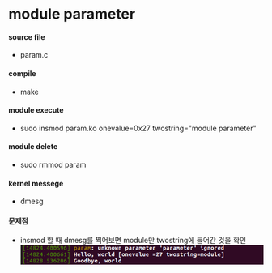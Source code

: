 # module parameter

#### source file
- param.c

#### compile
- make

#### module execute
- sudo insmod param.ko onevalue=0x27 twostring="module parameter"

#### module delete
- sudo rmmod param

#### kernel messege
- dmesg

#### __문제점__
- insmod 할 때 dmesg를 찍어보면 module만 twostring에 들어간 것을 확인  
![dmesg](https://github.com/daeroro/DeviceDriver/blob/master/ch4/4.5_module_param/parameter_dmesg.png)
